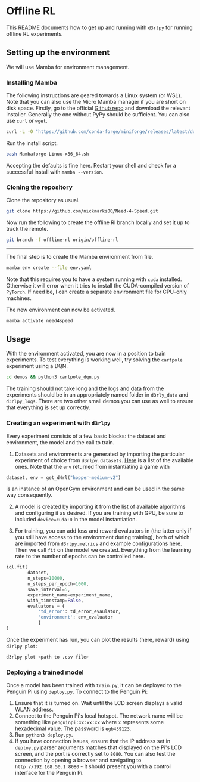 # Offline RL

This README documents how to get up and running with `d3rlpy` for running offline RL experiments.

## Setting up the environment

We will use Mamba for environment management.

### Installing Mamba

The following instructions are geared towards a Linux system (or WSL). Note that you can also use the Micro Mamba manager if you are short on disk space. Firstly, go to the official [Github repo](https://github.com/conda-forge/miniforge#mambaforge) and download the relevant installer. Generally the one without PyPy should be sufficient. You can also use `curl` or `wget`.

```bash
curl -L -O "https://github.com/conda-forge/miniforge/releases/latest/download/Mambaforge-$(uname)-$(uname -m).sh"
```

Run the install script.

```bash
bash Mambaforge-Linux-x86_64.sh
```

Accepting the defaults is fine here. Restart your shell and check for a successful install with `mamba --version`.

### Cloning the repository

Clone the repository as usual.

```bash
git clone https://github.com/nickmarks00/Need-4-Speed.git
```

Now run the following to create the offline Rl branch locally and set it up to track the remote.

```bash
git branch -f offline-rl origin/offline-rl
```

---

The final step is to create the Mamba environment from file.

```bash
mamba env create --file env.yaml
```

Note that this requires you to have a system running with `cuda` installed. Otherwise it will error when it tries to install the CUDA-compiled version of `PyTorch`. If need be, I can create a separate environment file for CPU-only machines.

The new environment can now be activated.

```bash
mamba activate need4speed
```

## Usage

With the environment activated, you are now in a position to train experiments. To test everything is working well, try solving the `cartpole` experiment using a DQN.

```bash
cd demos && python3 cartpole_dqn.py
```

The training should not take long and the logs and data from the experiments should be in an appropriately named folder in `d3rly_data` and `d3rlpy_logs`. There are two other small demos you can use as well to ensure that everything is set up correctly.

### Creating an experiment with `d3rlpy`

Every experiment consists of a few basic blocks: the dataset and environment, the model and the call to train.

1. Datasets and environments are generated by importing the particular experiment of choice from `d3rlpy.datasets`. [Here](https://d3rlpy.readthedocs.io/en/latest/references/datasets.html) is a list of the available ones. Note that the `env` returned from instantiating a game with

```python
dataset, env = get_d4rl("hopper-medium-v2")
```

is an instance of an OpenGym environment and can be used in the same way consequently.

2. A model is created by importing it from the [list](https://d3rlpy.readthedocs.io/en/latest/references/algos.html) of available algorithms and configuring it as desired. If you are training with GPU, be sure to included `device=cuda:0` in the model instantiation.

3. For training, you can add loss and reward evaluators in (the latter only if you still have access to the environment during training), both of which are imported from `d3rlpy.metrics` and example configurations [here](https://d3rlpy.readthedocs.io/en/latest/tutorials/getting_started.html#setup-metrics). Then we call `fit` on the model we created. Everything from the learning rate to the number of epochs can be controlled here.

```python
iql.fit(
        dataset,
        n_steps=10000,
        n_steps_per_epoch=1000,
        save_interval=5,
        experiment_name=experiment_name,
        with_timestamp=False,
        evaluators = {
            'td_error': td_error_evaulator,
            'environment': env_evaluator
            }
)
```

Once the experiment has run, you can plot the results (here, reward) using `d3rlpy plot`:

```bash
d3rlpy plot <path to .csv file>
```

### Deploying a trained model

Once a model has been trained with `train.py`, it can be deployed to the Penguin Pi using `deploy.py`. To connect to the Penguin Pi:

1. Ensure that it is turned on. Wait until the LCD screen displays a valid WLAN address.
2. Connect to the Penguin Pi's local hotspot. The network name will be something like `penguinpi:xx:xx:xx` where `x` represents some hexadecimal value. The password is `egb439123`.
3. Run `python3 deploy.py`.
4. If you have connection issues, ensure that the IP address set in `deploy.py` parser arguments matches that displayed on the Pi's LCD screen, and the port is correctly set to `8080`. You can also test the connection by opening a browser and navigating to `http://192.168.50.1:8080` - it should present you with a control interface for the Penguin Pi.
